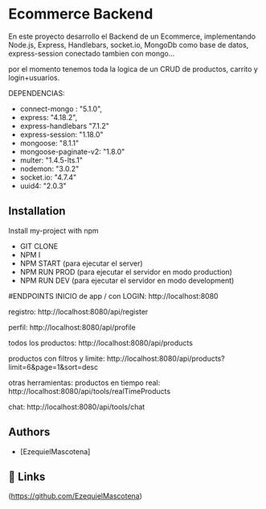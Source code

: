 
# Ecommerce Backend
En este proyecto desarrollo el Backend de un Ecommerce, implementando Node.js, Express, Handlebars, socket.io, MongoDb como base de datos, express-session conectado tambien con mongo...

por el momento tenemos toda la logica de un CRUD de productos, carrito y login+usuarios.


DEPENDENCIAS:
- connect-mongo : "5.1.0",
- express: "4.18.2",
- express-handlebars "7.1.2"
- express-session: "1.18.0"
- mongoose: "8.1.1"
- mongoose-paginate-v2: "1.8.0"
- multer: "1.4.5-lts.1"
- nodemon: "3.0.2"
- socket.io: "4.7.4"
- uuid4: "2.0.3"


## Installation

Install my-project with npm

- GIT CLONE
- NPM I
- NPM START (para ejecutar el server)
- NPM RUN PROD (para ejecutar el servidor en modo production)
- NPM RUN DEV (para ejecutar el servidor en modo development)

#ENDPOINTS
INICIO de app / con LOGIN:  http://localhost:8080

registro: http://localhost:8080/api/register

perfil: http://localhost:8080/api/profile

todos los productos: http://localhost:8080/api/products

productos con filtros y limite: http://localhost:8080/api/products?limit=6&page=1&sort=desc


otras herramientas:
productos en tiempo real: http://localhost:8080/api/tools/realTimeProducts

chat: http://localhost:8080/api/tools/chat

## Authors

- [EzequielMascotena]


## 🔗 Links
(https://github.com/EzequielMascotena)